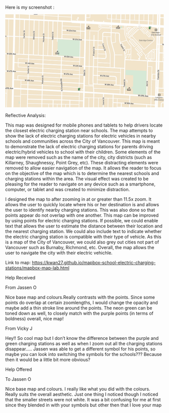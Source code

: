 Here is my screenshot :

![alt text](https://github.com/kwan27/mapbox-school-electric-charging-stations/blob/master/Screen%20Shot.jpg "Mapbox Screenshot")

Reflective Analysis:

This map was designed for mobile phones and tablets to help drivers locate the closest electric charging station near schools. The map attempts to show the lack of electric charging stations for electric vehicles in nearby schools and communities across the City of Vancouver. This map is meant to demonstrate the lack of electric charging stations for parents driving electric/hybrid vehicles to school with their children. Some elements of the map were removed such as the name of the city, city districts (such as Killarney, Shaughnessy, Point Grey, etc). These distracting elements were removed to allow easier navigation of the map. It allows the reader to focus on the objective of the map which is to determine the nearest schools and charging stations within the area. The visual effect was created to be pleasing for the reader to navigate on any device such as a smartphone, computer, or tablet and was created to minimize distraction. 

I designed the map to after zooming in at or greater than 11.5x zoom. It allows the user to quickly locate where his or her destination is and allows the user to identify nearby charging stations. This was also done so that points appear do not overlap with one another. This map can be improved by using points for electric charging stations. If possible, we could enable text that allows the user to estimate the distance between their location and the nearest charging station. We could also include text to indicate whether the electric charging station is compatible with their type of vehicle. As this is a map of the City of Vancouver, we could also grey out cities not part of Vancouver such as Burnaby, Richmond, etc.  Overall, the map allows the user to navigate the city with their electric vehichle.

Link to map: https://kwan27.github.io/mapbox-school-electric-charging-stations/mapbox-map-lab.html

Help Received

From Jassen O

Nice base map and colours.Really contrasts with the points. Since some points do overlap at certain zoomlengths, I would change the opacity and maybe add a thin stroke line around the points. The neon green can be toned down as well, to closely match with the purple points (in terms of boldness) overall, nice map!

From Vicky J

Hey!! So cool map but I don’t know the difference between the purple and green charging stations as well as when I zoom out all the charging stations disappear.....
Jassen was able to get a different symbol for his points, so maybe you can look into switching the symbols for the schools??? Because then it would be a little bit more obvious?

Help Offered

To Jassen O

Nice base map and colours. I really like what you did with the colours. Really suits the overall aesthetic. Just one thing I noticed though I noticed that the smaller streets were not white. It was a bit confusing for me at first since they blended in with your symbols but other then that I love your map
